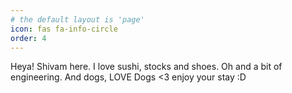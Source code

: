 ```yaml
---
# the default layout is 'page'
icon: fas fa-info-circle
order: 4
---
```


Heya! Shivam here. I love sushi, stocks and shoes. Oh and a bit of engineering. And dogs, LOVE Dogs <3 enjoy your stay :D

<!-- > Add Markdown syntax content to file `_tabs/about.md`{: .filepath } and it will show up on this page.
{: .prompt-tip } -->
